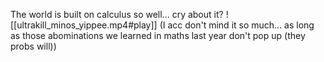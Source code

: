 The world is built on calculus so well... cry about it?
![[ultrakill_minos_yippee.mp4#play]]
(I acc don't mind it so much... as long as those abominations we learned in maths last year don't pop up (they probs will))